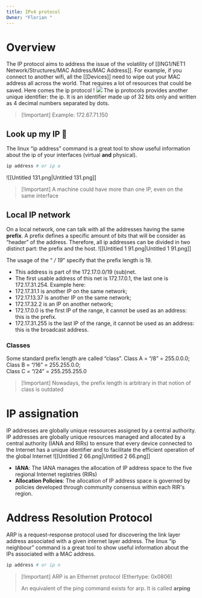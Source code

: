 ```yaml
---
title: IPv4 protocol
Owner: "Florian "
---
```

# Overview
The IP protocol aims to address the issue of the volatility of [[ING1/NET1 Network/Structures/MAC Address/MAC Address]].
For example, if you connect to another wifi, all the [[Devices]] need to wipe out your MAC address all across the world. That requires a lot of resources that could be saved.
Here comes the ip protocol !
[![](https://media1.giphy.com/media/MxZBuBBPqdCQU/giphy.gif?cid=7941fdc6b9mxld28rd82cjjwcc3et3vhkpl1z4qhvzt54i3v&ep=v1_gifs_search&rid=giphy.gif&ct=g)](https://media1.giphy.com/media/MxZBuBBPqdCQU/giphy.gif?cid=7941fdc6b9mxld28rd82cjjwcc3et3vhkpl1z4qhvzt54i3v&ep=v1_gifs_search&rid=giphy.gif&ct=g)
The ip protocols provides another unique identifier: the ip.
It is an identifier made up of 32 bits only and written as 4 decimal numbers separated by dots.

> [!important] Example: 172.67.71.150
## Look up my IP 👀
The linux “ip address” command is a great tool to show useful information about the ip of your interfaces (virtual **and** physical).
```Bash
ip address # or ip a
```
![[Untitled 131.png|Untitled 131.png]]


> [!important] A machine could have more than one IP, even on the same interface
## Local IP network
On a local network, one can talk with all the addresses having the same **prefix**.
A prefix defines a specific amount of bits that will be consider as “header” of the address. Therefore, all ip addresses can be divided in two distinct part: the prefix and the host.
![[Untitled 1 91.png|Untitled 1 91.png]]

The usage of the “ _/ 19_” specify that the prefix length is 19.
- This address is part of the 172.17.0.0/19 (sub)net.
- The first usable address of this net is 172.17.0.1, the last one is 172.17.31.254.
Example here:
- 172.17.31.1 is another IP on the same network;
- 172.17.13.37 is another IP on the same network;
- 172.17.32.2 is an IP on another network;
- 172.17.0.0 is the first IP of the range, it cannot be used as an address: this is the prefix.
- 172.17.31.255 is the last IP of the range, it cannot be used as an address: this is the broadcast address.
### Classes
Some standard prefix length are called “class”.
Class A = “/8” = 255.0.0.0;  
Class B = “/16” = 255.255.0.0;  
Class C = “/24” = 255.255.255.0

> [!important] Nowadays, the prefix length is arbitrary in that notion of class is outdated
# IP assignation
IP addresses are globally unique ressources assigned by a central authority. IP addresses are globally unique resources managed and allocated by a central authority (IANA and RIRs) to ensure that every device connected to the Internet has a unique identifier and to facilitate the efficient operation of the global Internet
![[Untitled 2 66.png|Untitled 2 66.png]]

- **IANA**: The IANA manages the allocation of IP address space to the five regional Internet registries (RIRs)
- **Allocation Policies**: The allocation of IP address space is governed by policies developed through community consensus within each RIR's region.
# Address Resolution Protocol
ARP is a request-response protocol used for discovering the link layer address associated with a given internet layer address.
The linux “ip neighbour” command is a great tool to show useful information about the IPs associated with a MAC address.
```Bash
ip address # or ip n
```

> [!important] ARP is an Ethernet protocol (Ethertype: 0x0806)
> 
>   
> An equivalent of the ping command exists for arp. It is called **arping**